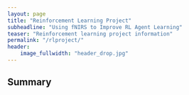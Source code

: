 ```yaml
---
layout: page
title: "Reinforcement Learning Project"
subheadline: "Using fNIRS to Improve RL Agent Learning"
teaser: "Reinforcement learning project information"
permalink: "/rlproject/"
header:
    image_fullwidth: "header_drop.jpg"
---
```


## Summary
